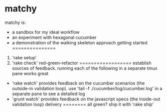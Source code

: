 matchy
======
matchy is:
* a sandbox for my ideal workflow
* an experiment with hexagonal cucumber
* a demonstration of the walking skeleton approach
getting started
===============
1. 'rake setup'
2. 'rake check'
red-green-refactor
==================
establish sources of feedback. running each of the following in a separate tmux pane works great
* 'rake watch' provides feedback on the cucumber scenarios (the outside-in validation loop). use 'tail -f ./cucumber/log/cucumber.log' in a separate pane to see a detailed log
* 'grunt watch' provides feedback on the javascript specs (the inside-out validation loop)
delivery
========
all green? ship it with 'rake ship'
